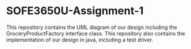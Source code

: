 # SOFE3650U-Assignment-1
This repository contains the UML diagram of our design including the GroceryProductFactory interface class. This repository also contains the implementation of our design in java, including a test driver. 
